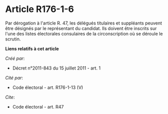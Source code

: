 # Article R176-1-6

Par dérogation à l'article R. 47, les délégués titulaires et suppléants peuvent être désignés par le représentant du
candidat. Ils doivent être inscrits sur l'une des listes électorales consulaires de la circonscription où se déroule le
scrutin.

**Liens relatifs à cet article**

_Créé par_:

  - Décret n°2011-843 du 15 juillet 2011 - art. 1

_Cité par_:

  - Code électoral - art. R176-1-13 (V)

_Cite_:

  - Code électoral - art. R47
